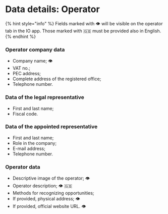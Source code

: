 # Data details: Operator

{% hint style="info" %} Fields marked with 👁 will be visible on the operator tab in the IO app. Those marked with 🇬🇧 must be provided also in English. {% endhint %}

### **Operator company data**

* Company name; 👁  
* VAT no.; 
* PEC address; 
* Complete address of the registered office; 
* Telephone number.

### **Data of the legal representative**

* First and last name; 
* Fiscal code.

### **Data of the appointed representative**

* First and last name; 
* Role in the company; 
* E-mail address;
* Telephone number. 

### **Operator data**

* Descriptive image of the operator; 👁 
* Operator description; 👁 🇬🇧
* Methods for recognizing opportunities; 
* If provided, physical address; 👁 
* If provided, official website URL. 👁